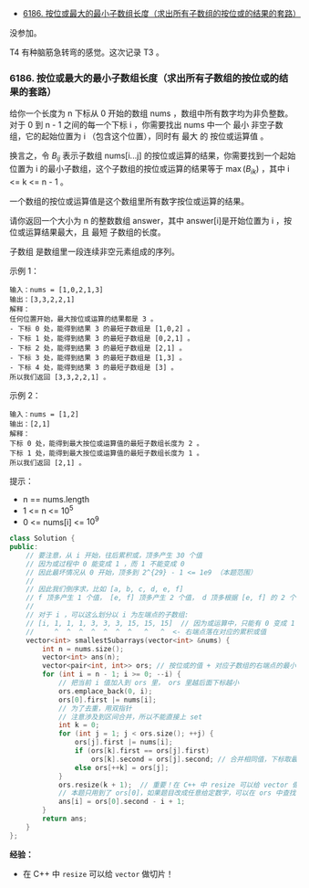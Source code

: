 
<!-- @import "[TOC]" {cmd="toc" depthFrom=1 depthTo=6 orderedList=false} -->

<!-- code_chunk_output -->

- [6186. 按位或最大的最小子数组长度（求出所有子数组的按位或的结果的套路）](#6186-按位或最大的最小子数组长度求出所有子数组的按位或的结果的套路)

<!-- /code_chunk_output -->

没参加。

T4 有种脑筋急转弯的感觉。这次记录 T3 。

### 6186. 按位或最大的最小子数组长度（求出所有子数组的按位或的结果的套路）

给你一个长度为 n 下标从 0 开始的数组 nums ，数组中所有数字均为非负整数。对于 0 到 n - 1 之间的每一个下标 i ，你需要找出 nums 中一个 最小 非空子数组，它的起始位置为 i （包含这个位置），同时有 最大 的 按位或运算值 。

换言之，令 $B_{ij}$ 表示子数组 nums[i...j] 的按位或运算的结果，你需要找到一个起始位置为 i 的最小子数组，这个子数组的按位或运算的结果等于 $\max(B_{ik})$ ，其中 i <= k <= n - 1 。

一个数组的按位或运算值是这个数组里所有数字按位或运算的结果。

请你返回一个大小为 n 的整数数组 answer，其中 answer[i]是开始位置为 i ，按位或运算结果最大，且 最短 子数组的长度。

子数组 是数组里一段连续非空元素组成的序列。

示例 1：
```
输入：nums = [1,0,2,1,3]
输出：[3,3,2,2,1]
解释：
任何位置开始，最大按位或运算的结果都是 3 。
- 下标 0 处，能得到结果 3 的最短子数组是 [1,0,2] 。
- 下标 1 处，能得到结果 3 的最短子数组是 [0,2,1] 。
- 下标 2 处，能得到结果 3 的最短子数组是 [2,1] 。
- 下标 3 处，能得到结果 3 的最短子数组是 [1,3] 。
- 下标 4 处，能得到结果 3 的最短子数组是 [3] 。
所以我们返回 [3,3,2,2,1] 。
```

示例 2：
```
输入：nums = [1,2]
输出：[2,1]
解释：
下标 0 处，能得到最大按位或运算值的最短子数组长度为 2 。
下标 1 处，能得到最大按位或运算值的最短子数组长度为 1 。
所以我们返回 [2,1] 。
```

提示：
- n == nums.length
- 1 <= n <= $10^5$
- 0 <= nums[i] <= $10^9$

```cpp
class Solution {
public:
    // 要注意，从 i 开始，往后累积或，顶多产生 30 个值
    // 因为或过程中 0 能变成 1 ，而 1 不能变成 0
    // 因此最坏情况从 0 开始，顶多到 2^{29} - 1 <= 1e9 （本题范围）
    //
    // 因此我们倒序求，比如 [a, b, c, d, e, f]
    // f 顶多产生 1 个值， [e, f] 顶多产生 2 个值， d 顶多根据 [e, f] 的 2 个值产生 3 个值
    //
    // 对于 i ，可以这么划分以 i 为左端点的子数组:
    // [i, 1, 1, 1, 3, 3, 3, 15, 15, 15]  // 因为或运算中，只能有 0 变成 1
    //     ^  ^  ^  ^  ^  ^  ^   ^   ^  <- 右端点落在对应的累积或值
    vector<int> smallestSubarrays(vector<int> &nums) {
        int n = nums.size();
        vector<int> ans(n);
        vector<pair<int, int>> ors; // 按位或的值 + 对应子数组的右端点的最小值
        for (int i = n - 1; i >= 0; --i) {
            // 把当前 i 值加入到 ors 里， ors 里越后面下标越小
            ors.emplace_back(0, i);
            ors[0].first |= nums[i];
            // 为了去重，用双指针
            // 注意涉及到区间合并，所以不能直接上 set
            int k = 0;
            for (int j = 1; j < ors.size(); ++j) {
                ors[j].first |= nums[i];
                if (ors[k].first == ors[j].first)
                    ors[k].second = ors[j].second; // 合并相同值，下标取最小的
                else ors[++k] = ors[j];
            }
            ors.resize(k + 1);  // 重要！在 C++ 中 resize 可以给 vector 做切片！
            // 本题只用到了 ors[0]，如果题目改成任意给定数字，可以在 ors 中查找
            ans[i] = ors[0].second - i + 1;
        }
        return ans;
    }
};
```

**经验：**
- 在 C++ 中 `resize` 可以给 `vector` 做切片！
